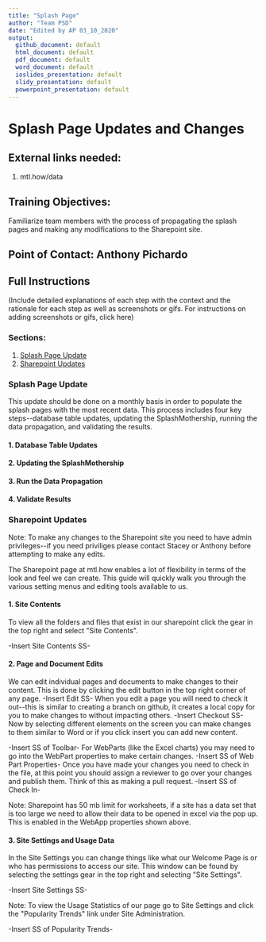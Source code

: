 ```yaml
---
title: "Splash Page"
author: "Team PSD"
date: "Edited by AP 03_10_2020"
output: 
  github_document: default
  html_document: default
  pdf_document: default
  word_document: default
  ioslides_presentation: default
  slidy_presentation: default
  powerpoint_presentation: default
---
```


# Splash Page Updates and Changes

## External links needed:
1. mtl.how/data


## Training Objectives:
Familiarize team members with the process of propagating the splash pages and making any modifications to the Sharepoint site.

## Point of Contact: Anthony Pichardo

## Full Instructions
(Include detailed explanations of each step with the context and the rationale for each step as well as screenshots or gifs. For instructions on adding screenshots or gifs, click here)
### Sections:
1. [Splash Page Update](#Splash-Page-Update)
2. [Sharepoint Updates](#Sharepoint-Updates)

### Splash Page Update
This update should be done on a monthly basis in order to populate the splash pages with the most recent data. This process includes four key steps--database table updates, updating the SplashMothership, running the data propagation, and validating the results.

#### 1. Database Table Updates

#### 2. Updating the SplashMothership

#### 3. Run the Data Propagation

#### 4. Validate Results


### Sharepoint Updates
Note: To make any changes to the Sharepoint site you need to have admin privileges--if you need priviliges please contact Stacey or Anthony before attempting to make any edits.

The Sharepoint page at mtl.how enables a lot of flexibility in terms of the look and feel we can create. This guide will quickly walk you through the various setting menus and editing tools available to us.

#### 1. Site Contents
To view all the folders and files that exist in our sharepoint click the gear in the top right and select "Site Contents".

-Insert Site Contents SS- 

#### 2. Page and Document Edits

We can edit individual pages and documents to make changes to their content. This is done by clicking the edit button in the top right corner of any page.
-Insert Edit SS-
When you edit a page you will need to check it out--this is similar to creating a branch on github, it creates a local copy for you to make changes to without impacting others.
-Insert Checkout SS-
Now by selecting different elements on the screen you can make changes to them similar to Word or if you click insert you can add new content.

-Insert SS of Toolbar-
For WebParts (like the Excel charts) you may need to go into the WebPart properties to make certain changes.
-Insert SS of Web Part Properties-
Once you have made your changes you need to check in the file, at this point you should assign a reviewer to go over your changes and publish them. Think of this as making a pull request.
-Insert SS of Check In-

Note: Sharepoint has 50 mb limit for worksheets, if a site has a data set that is too large we need to allow their data to be opened in excel via the pop up. This is enabled in the WebApp properties shown above.
#### 3. Site Settings and Usage Data
In the Site Settings you can change things like what our Welcome Page is or who has permissions to access our site. This window can be found by selecting the settings gear in the top right and selecting "Site Settings".

-Insert Site Settings SS-

Note: To view the Usage Statistics of our page go to Site Settings and click the "Popularity Trends" link under Site Administration.

-Insert SS of Popularity Trends-


